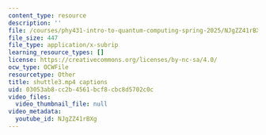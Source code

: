 ```yaml
---
content_type: resource
description: ''
file: /courses/phy431-intro-to-quantum-computing-spring-2025/NJgZZ41rBXg_captions.webvtt
file_size: 447
file_type: application/x-subrip
learning_resource_types: []
license: https://creativecommons.org/licenses/by-nc-sa/4.0/
ocw_type: OCWFile
resourcetype: Other
title: shuttle3.mp4 captions
uid: 03053ab8-cc2b-4561-bcf8-cbc8d5702c0c
video_files:
  video_thumbnail_file: null
video_metadata:
  youtube_id: NJgZZ41rBXg
---
```

